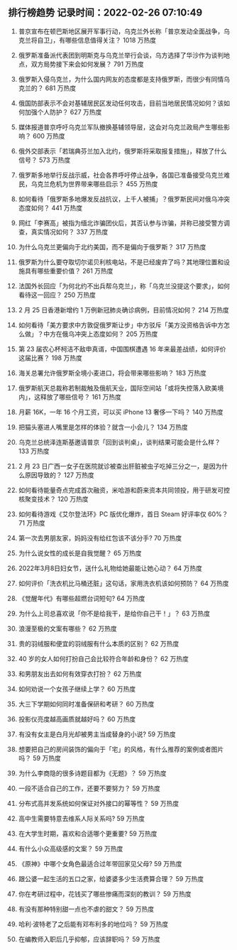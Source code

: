 
## 排行榜趋势 记录时间：2022-02-26 07:10:49
  
  1. 普京宣布在顿巴斯地区展开军事行动，乌克兰外长称「普京发动全面战争，乌克兰将自卫」，有哪些信息值得关注？ 1018 万热度
    
  2. 俄罗斯准备派代表团到明斯克与乌克兰举行会谈，乌方选择了华沙作为谈判地点，双方局势接下来会如何发展？ 791 万热度
    
  3. 俄罗斯入侵乌克兰，为什么国内网友的态度都是支持俄罗斯，而很少有同情乌克兰的？ 681 万热度
    
  4. 俄国防部表示不会对基辅居民区发动任何攻击，目前当地居民情况如何？该如何加强个人防护？ 627 万热度
    
  5. 媒体报道普京呼吁乌克兰军队撤换基辅领导层，这会对乌克兰政局产生哪些影响？ 600 万热度
    
  6. 俄外交部表示「若瑞典芬兰加入北约，俄罗斯将采取报复措施」，释放了什么信号？ 573 万热度
    
  7. 俄罗斯多地举行反战示威，社会各界呼吁停止战争，各国已准备接受乌克兰难民，乌克兰危机为世界带来哪些启示？ 455 万热度
    
  8. 如何看待「俄罗斯多地爆发反战抗议，上千人被捕」？俄罗斯民间对俄乌冲突态度如何？ 441 万热度
    
  9. 网红「李赛高」被指为缅北诈骗团伙后，其否认参与诈骗，并称已接受警方调查，真实情况如何？ 337 万热度
    
  10. 为什么乌克兰更偏向于北约美国，而不是偏向于俄罗斯？ 317 万热度
    
  11. 俄罗斯为什么要夺取切尔诺贝利核电站，不是已经废弃了吗？其地理位置和设施具有哪些重要价值？ 261 万热度
    
  12. 法国外长回应「为何北约不出兵帮乌克兰」，称「乌克兰没提这个要求」，如何看待这一回应？ 250 万热度
    
  13. 2 月 25 日香港新增约 1 万例新冠肺炎确诊病例，目前情况如何？ 214 万热度
    
  14. 如何看待「美方要求中方敦促俄罗斯让步」中方驳斥「美方没资格告诉中方怎么做」？中方在俄乌冲突上态度如何？ 205 万热度
    
  15. 第 23 届农心杯柯洁不敌申真谞，中国围棋遭遇 16 年来最差战绩，如何评价这届比赛？ 198 万热度
    
  16. 海关总署允许俄罗斯全境小麦进口，将会带来哪些影响？ 183 万热度
    
  17. 俄罗斯航天总裁称若制裁触及俄航天业，国际空间站「或将失控落入欧美境内」，这释放了哪些信号？ 161 万热度
    
  18. 月薪 16K，一年 16 个月工资，可以买 iPhone 13 奢侈一下吗？ 140 万热度
    
  19. 把猫头塞进人嘴里是怎样的体验？就含一小会儿？ 134 万热度
    
  20. 乌克兰总统泽连斯基邀请普京「回到谈判桌」，谈判结果可能会是什么样？ 133 万热度
    
  21. 2 月 23 日广西一女子在医院就诊被查出肝脏被虫子吃掉三分之一，是因为什么原因导致的？ 127 万热度
    
  22. 如何看待能量奇点完成首次融资，米哈游和蔚来资本共同领投，用于研发可控核聚变技术？ 120 万热度
    
  23. 如何看待游戏《艾尔登法环》PC 版优化爆炸，首日 Steam 好评率仅 60%？ 71 万热度
    
  24. 第一次去男朋友家，妈妈没有给红包该不该分手? 70 万热度
    
  25. 为什么说女性的成长是自我觉醒？ 65 万热度
    
  26. 2022年3月8日妇女节，送什么礼物给她最能让她心动？ 64 万热度
    
  27. 如何评价「洗衣机比马桶还脏」这句话，家用洗衣机该如何预防？ 64 万热度
    
  28. 《觉醒年代》有哪些超燃台词短句? 64 万热度
    
  29. 为什么上司总喜欢说「你不是给我干，是给你自己干！」？ 63 万热度
    
  30. 浪漫至极的文案有哪些？ 62 万热度
    
  31. 贵的羽绒服和便宜的羽绒服有什么本质的区别？ 62 万热度
    
  32. 40 岁的女人如何打扮自己会比较符合年龄和身份？ 62 万热度
    
  33. 和男朋友出去如何有效穿衣打扮？ 62 万热度
    
  34. 如何劝说一个女孩子继续上学？ 60 万热度
    
  35. 大三下学期如何同时准备保研和考研？ 60 万热度
    
  36. 投影仪亮度越高画质就越好吗？ 60 万热度
    
  37. 有没有女主是白月光却被男主当成替身的小说? 59 万热度
    
  38. 想要把自己的房间装饰的偏向于「宅」的风格，有什么推荐的案例或者图片吗？ 59 万热度
    
  39. 为什么李商隐的很多诗题目都为《无题》？ 59 万热度
    
  40. 一段不适合自己的工作，还要不要努力？ 59 万热度
    
  41. 分布式高并发系统如何保证对外接口的幂等性？ 59 万热度
    
  42. 高中生需要特意去维系人际关系吗? 59 万热度
    
  43. 在大学生时期，喜欢和合适哪个更重要? 59 万热度
    
  44. 有什么小众高级感的文案？ 59 万热度
    
  45. 《原神》中哪个女角色最适合过年带回家见父母? 59 万热度
    
  46. 跟公婆一起生活的五口之家，给婆婆多少生活费算合理？ 59 万热度
    
  47. 你在考研过程中，花钱买了哪些惨痛而深刻的教训？ 59 万热度
    
  48. 有没有那种特别甜一点也不虐的甜文？ 59 万热度
    
  49. 哈利·波特老了之后能有邓布利多的地位吗？ 59 万热度
    
  50. 在编教师入职后几乎抑郁，应该辞职吗？ 59 万热度
    